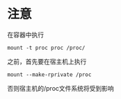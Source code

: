 # 注意

在容器中执行

    mount -t proc proc /proc/

之前，首先要在宿主机上执行

    mount --make-rprivate /proc

否则宿主机的/proc文件系统将受到影响